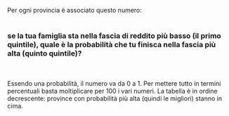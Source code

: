 Per ogni provincia è associato questo numero:<br><br>
<h3> se la tua famiglia sta nella fascia di reddito più basso (il primo quintile), quale è la probabilità che tu finisca nella fascia più alta (quinto quintile)?</h3>
<br><br>
Essendo una probabilità, il numero va da 0 a 1. Per mettere tutto in termini percentuali basta moltiplicare per 100 i vari numeri. La tabella è in ordine decrescente: province con probabilità più alta (quindi le migliori) stanno in cima.
